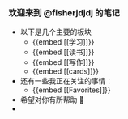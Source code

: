 ### 欢迎来到 @fisherjdjdj  的笔记
- 以下是几个主要的板块
	- {{embed [[学习]]}}
	- {{embed [[读书]]}}
	- {{embed [[写作]]}}
	- {{embed [[cards]]}}
- 还有一些我正在关注的事情：
	- {{embed [[Favorites]]}}
- 希望对你有所帮助 🥳
-